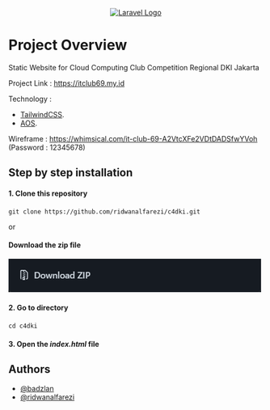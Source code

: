 <p align="center"><a href="https://laravel.com" target="_blank"><img src="https://cdn.cdnlogo.com/logos/t/34/tailwind-css.svg" width="400" alt="Laravel Logo"></a></p>

# Project Overview
Static Website for Cloud Computing Club Competition Regional DKI Jakarta

Project Link : https://itclub69.my.id

Technology :
- [TailwindCSS](https://tailwindcss.com/).
- [AOS](https://michalsnik.github.io/aos/).

Wireframe : https://whimsical.com/it-club-69-A2VtcXFe2VDtDADSfwYVoh (Password : 12345678)

## Step by step installation
#### 1. Clone this repository
```
git clone https://github.com/ridwanalfarezi/c4dki.git
```
or 
#### Download the zip file
![download zip](https://github.com/0x1m4o/Industry-Project/blob/main/public/img/image.png)

#### 2. Go to directory 
```
cd c4dki
```

#### 3. Open the <i>index.html</i> file

## Authors

- [@badzlan](https://github.com/badzlan)
- [@ridwanalfarezi](https://github.com/ridwanalfarezi)

